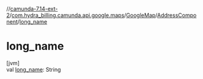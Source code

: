 //[camunda-7.14-ext-2](../../../../index.md)/[com.hydra_billing.camunda.api.google.maps](../../index.md)/[GoogleMap](../index.md)/[AddressComponent](index.md)/[long_name](long_name.md)

# long_name

[jvm]\
val [long_name](long_name.md): String

